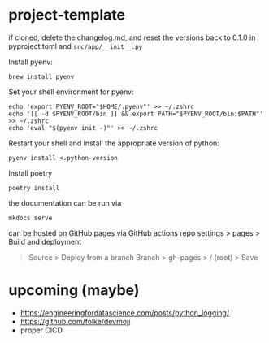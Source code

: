 # project-template

if cloned, delete the changelog.md, and reset the versions back to 0.1.0 in pyproject.toml and `src/app/__init__.py`

Install pyenv:

```
brew install pyenv
```

Set your shell environment for pyenv:

```
echo 'export PYENV_ROOT="$HOME/.pyenv"' >> ~/.zshrc
echo '[[ -d $PYENV_ROOT/bin ]] && export PATH="$PYENV_ROOT/bin:$PATH"' >> ~/.zshrc
echo 'eval "$(pyenv init -)"' >> ~/.zshrc
```

Restart your shell and install the appropriate version of python:

```
pyenv install <.python-version
```

Install poetry

```
poetry install
```

the documentation can be run via

```
mkdocs serve
```

can be hosted on GitHub pages via GitHub actions
repo settings > pages > Build and deployment

> Source > Deploy from a branch
> Branch > gh-pages > / (root) > Save

# upcoming (maybe)

- https://engineeringfordatascience.com/posts/python_logging/
- https://github.com/folke/devmoji
- proper CICD
